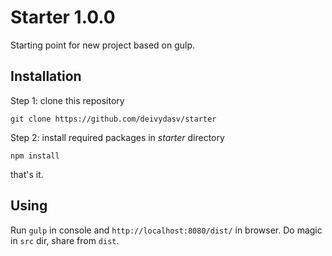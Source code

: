 # Starter 1.0.0
Starting point for new project based on gulp.

## Installation
Step 1: clone this repository
```
git clone https://github.com/deivydasv/starter
```
Step 2: install required packages in *starter* directory
```
npm install
```
that's it.

## Using
Run `gulp` in console and `http://localhost:8080/dist/` in browser. Do magic in `src` dir, share from `dist`.
